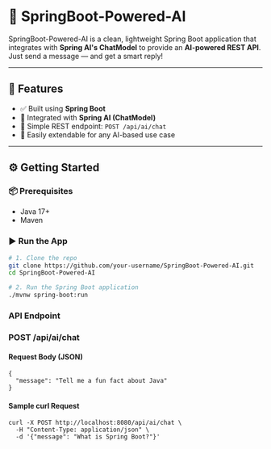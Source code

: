 # 🚀 SpringBoot-Powered-AI

SpringBoot-Powered-AI is a clean, lightweight Spring Boot application that integrates with **Spring AI's ChatModel** to provide an **AI-powered REST API**. Just send a message — and get a smart reply!

---

## 🧠 Features

- ✅ Built using **Spring Boot**
- 🤖 Integrated with **Spring AI (ChatModel)**
- 🔁 Simple REST endpoint: `POST /api/ai/chat`
- 🧩 Easily extendable for any AI-based use case

---

## ⚙️ Getting Started

### 📦 Prerequisites

- Java 17+
- Maven

### ▶️ Run the App

```bash
# 1. Clone the repo
git clone https://github.com/your-username/SpringBoot-Powered-AI.git
cd SpringBoot-Powered-AI

# 2. Run the Spring Boot application
./mvnw spring-boot:run
```
### API Endpoint
### POST /api/ai/chat
#### Request Body (JSON)
```
{
  "message": "Tell me a fun fact about Java"
}
```
#### Sample curl Request
```
curl -X POST http://localhost:8080/api/ai/chat \
  -H "Content-Type: application/json" \
  -d '{"message": "What is Spring Boot?"}'
```
